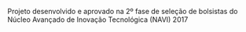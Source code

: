 <p>Projeto desenvolvido e aprovado na 2º fase de seleção de bolsistas do Núcleo Avançado de Inovação Tecnológica (NAVI) 2017</p>
